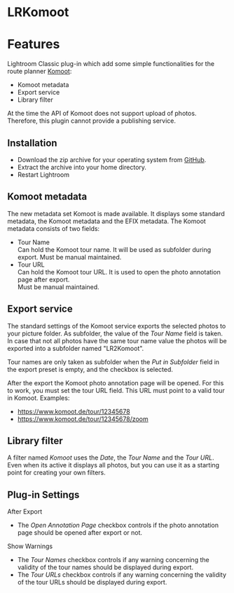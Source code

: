 # LRKomoot

# Features
Lightroom Classic plug-in which add some simple functionalities for the route planner [Komoot](https://www.komoot.com):
* Komoot metadata
* Export service
* Library filter

At the time the API of Komoot does not support upload of photos. Therefore, this plugin cannot provide a 
publishing service.

## Installation
* Download the zip archive for your operating system from [GitHub](https://github.com/sto3014/LRKomoot/tree/main/target).
* Extract the archive into your home directory.
* Restart Lightroom

## Komoot metadata
The new metadata set Komoot is made available.
It displays some standard metadata, the Komoot metadata and the EFIX metadata.
The Komoot metadata consists of two fields:
* Tour Name  
  Can hold the Komoot tour name. It will be used as subfolder during export.
  Must be manual maintained.
* Tour URL  
  Can hold the Komoot tour URL. It is used to open the photo annotation 
  page after export.  
  Must be manual maintained.
## Export service
The standard settings of the Komoot service exports the selected photos to your picture folder. 
As subfolder, the value of the *Tour Name* field is taken. In case that not all photos have
the same tour name value the photos will be exported into a subfolder named "LR2Komoot".

Tour names are only taken as subfolder when the *Put in Subfolder* field in the export preset is empty, and 
the checkbox is selected.

After the export the Komoot photo annotation page will be opened. For this to work, you must set the
tour URL field. This URL must point to a valid tour in Komoot. Examples:
* https://www.komoot.de/tour/12345678
* https://www.komoot.de/tour/12345678/zoom

## Library filter
A filter named *Komoot* uses the *Date*, the *Tour Name* and the *Tour URL*. Even when 
its active it displays all photos, but you can use it as a starting point for creating your 
own filters.

## Plug-in Settings
After Export
* The *Open Annotation Page* checkbox controls if the photo annotation page should be opened after export or not.

Show Warnings
* The *Tour Names*  checkbox controls if any warning concerning the validity of the tour names should be
  displayed during export. 
* The *Tour URLs*  checkbox controls if any warning concerning the validity of the tour URLs should be
  displayed during export. 


